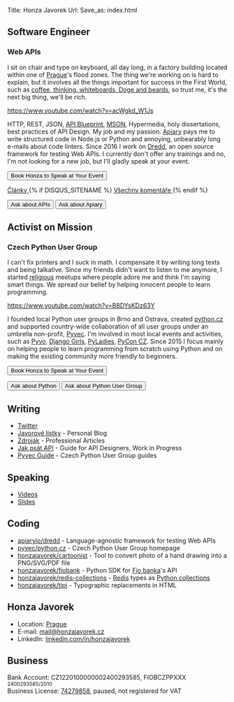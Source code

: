 Title: Honza Javorek
Url:
Save_as: index.html

<!-- ![placeholder](work-in-progress.jpg) -->

## Software Engineer
### Web APIs

I sit on chair and type on keyboard, all day long, in a factory building located within one of [Prague](https://en.wikipedia.org/wiki/Prague)'s flood zones.
The thing we're working on is hard to explain, but it involves all the things
important for success in the First World, such as [coffee, thinking, whiteboards,
Doge and beards](http://blog.apiary.io/2016/01/24/Making-of-Peacock/), so trust me,
it's the next big thing, we'll be rich.

<!-- ![placeholder](software-engineer.jpg) -->
https://www.youtube.com/watch?v=acWgkd_W1Js

HTTP, REST, JSON, [API Blueprint](https://apiblueprint.org/), [MSON](https://github.com/apiaryio/mson), Hypermedia, holy dissertations, best practices of API Design. My job and my passion. [Apiary](https://apiary.io/) pays me to write structured code in Node.js or Python and annoying, unbearably long e-mails about code linters. Since 2016 I work on [Dredd](https://github.com/apiaryio/dredd), an open source framework for testing Web APIs. I currently don't offer any trainings and no, I'm not looking for a new job, but I'll gladly speak at your event.

<button>Book Honza to Speak at Your Event</button>


<div id="feeds" class="feeds">
    <a href="{{ SITEURL }}/{{ FEED_ATOM }}" class="btn btn-primary-outline">
        <i class="fa fa-feed"></i> Články
    </a>
    {% if DISQUS_SITENAME %}
        <a href="http://{{ DISQUS_SITENAME }}.disqus.com/latest.rss" class="btn btn-primary-outline">
            <i class="fa fa-feed"></i> Všechny komentáře
        </a>
    {% endif %}
</div>


<small><button>Ask about APIs</button> <button>Ask about Apiary</button></small>

## Activist on Mission
### Czech Python User Group

I can't fix printers and I suck in math. I compensate it by writing
long texts and being talkative. Since my friends didn't want to listen to me
anymore, I started [religious](https://www.python.org/dev/peps/pep-0020/) meetups where people adore me and think I'm saying smart things. We spread our belief by helping innocent people to learn programming.

<!-- ![placeholder](activist-on-mission.jpg) -->
https://www.youtube.com/watch?v=B8DYsKDz63Y

I founded local Python user groups in Brno and Ostrava, created [python.cz](http://python.cz/en) and supported country-wide collaboration of all user groups under an umbrella non-profit, [Pyvec](http://pyvec.org/en/). I'm involved in most local events and activities, such as [Pyvo](http://pyvo.cz/en/), [Django Girls](https://djangogirls.org/events/map/), [PyLadies](http://pyladies.cz/), [PyCon CZ](https://cz.pycon.org/). Since 2015 I focus mainly on helping people to learn programming from scratch using Python and on making the existing community more friendly to beginners.

<button>Book Honza to Speak at Your Event</button>

<small><button>Ask about Python</button> <button>Ask about Python User Group</button></small>

<!--
design: https://wunki.org/
-->

## Writing
- [Twitter](http://twitter.com/honzajavorek/)
- [Javorové lístky](blog/) - Personal Blog
- [Zdroják](http://www.zdrojak.cz/autori/honza-javorek/) - Professional Articles
- [Jak psát API](http://jakpsatapi.cz) - Guide for API Designers, Work in Progress
- [Pyvec Guide](https://github.com/pyvec/guide) - Czech Python User Group guides

## Speaking
- [Videos](https://www.youtube.com/results?q=Honza+Javorek)
- [Slides](https://speakerdeck.com/honzajavorek/)

## Coding
- [apiaryio/dredd](https://github.com/apiaryio/dredd) - Language-agnostic framework for testing Web APIs
- [pyvec/python.cz](https://github.com/pyvec/python.cz) - Czech Python User Group homepage
- [honzajavorek/cartoonist](https://github.com/honzajavorek/cartoonist) -  Tool to convert photo of a hand drawing into a PNG/SVG/PDF file
- [honzajavorek/fiobank](https://github.com/honzajavorek/fiobank/) - Python SDK for [Fio banka](http://www.fio.cz/)'s API
- [honzajavorek/redis-collections](https://github.com/honzajavorek/redis-collections/) - [Redis](http://redis.io/) types as [Python collections](https://docs.python.org/2/library/collections.html)
- [honzajavorek/tipi](https://github.com/honzajavorek/tipi/) - Typographic replacements in HTML

## Honza Javorek
- Location: [Prague](https://www.google.com/maps/place/Prague,+Czech+Republic/)
- E-mail: <a href="mailto:mail&#64;honzajavorek.cz">mail&#64;<!---->honzajavorek.cz</a>
- LinkedIn: [linkedin.com/in/honzajavorek](https://www.linkedin.com/in/honzajavorek)

## Business
Bank Account: CZ1220100000002400293585, FIOBCZPPXXX <small>2400293585/2010</small><br>
Business License: <a href="http://wwwinfo.mfcr.cz/cgi-bin/ares/darv_rzp.cgi?ico=74279858&amp;jazyk=cz&amp;xml=1&amp;rozsah=0">74279858</a>, paused, not registered for VAT
